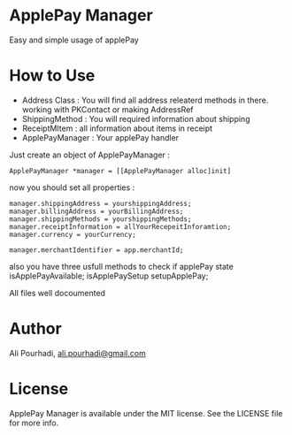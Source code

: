 # ApplePay Manager

Easy and simple usage of applePay

# How to Use

- Address Class : You will find all address releaterd methods in there. working with PKContact or making AddressRef
- ShippingMethod : You will required information about shipping
- ReceiptMItem : all information about items in receipt
- ApplePayManager : Your applePay handler

Just create an object of ApplePayManager :

```objc
ApplePayManager *manager = [[ApplePayManager alloc]init]
```
now you should set all properties :

```objc
manager.shippingAddress = yourshippingAddress;
manager.billingAddress = yourBillingAddress;
manager.shippingMethods = yourshippingMethods;
manager.receiptInformation = allYourRecepeitInforamtion;
manager.currency = yourCurrency;

manager.merchantIdentifier = app.merchantId;
```
also you have three usfull methods to check if applePay state
isApplePayAvailable;
isApplePaySetup
setupApplePay;

All files well docoumented

# Author
Ali Pourhadi, ali.pourhadi@gmail.com

# License
ApplePay Manager is available under the MIT license. See the LICENSE file for more info.

